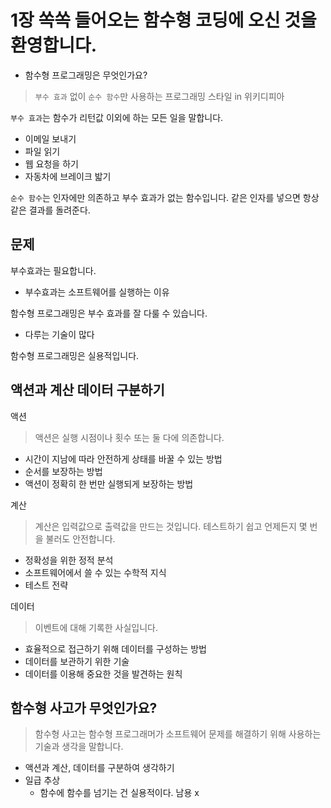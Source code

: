 # 1장 쏙쏙 들어오는 함수형 코딩에 오신 것을 환영합니다.

- 함수형 프로그래밍은 무엇인가요?

> `부수 효과` 없이 `순수 함수`만 사용하는 프로그래밍 스타일 in 위키디피아

`부수 효과`는 함수가 리턴값 이외에 하는 모든 일을 말합니다. 
 
 - 이메일 보내기
 - 파일 읽기
 - 웹 요청을 하기
 - 자동차에 브레이크 밟기

`순수 함수`는 인자에만 의존하고 부수 효과가 없는 함수입니다. 같은 인자를 넣으면 항상 같은 결과를 돌려준다.


## 문제

부수효과는 필요합니다.
- 부수효과는 소프트웨어를 실행하는 이유

함수형 프로그래밍은 부수 효과를 잘 다룰 수 있습니다.
- 다루는 기술이 많다

함수형 프로그래밍은 실용적입니다.


## 액션과 계산 데이터 구분하기

액션 
> 액션은 실행 시점이나 횟수 또는 둘 다에 의존합니다.
- 시간이 지남에 따라 안전하게 상태를 바꿀 수 있는 방법
- 순서를 보장하는 방법
- 액션이 정확히 한 번만 실행되게 보장하는 방법

계산
> 계산은 입력값으로 출력값을 만드는 것입니다. 테스트하기 쉽고 언제든지 몇 번을 불러도 안전합니다.
- 정확성을 위한 정적 분석
- 소프트웨어에서 쓸 수 있는 수학적 지식
- 테스트 전략


데이터
> 이벤트에 대해 기록한 사실입니다. 
- 효율적으로 접근하기 위해 데이터를 구성하는 방법
- 데이터를 보관하기 위한 기술
- 데이터를 이용해 중요한 것을 발견하는 원칙


## 함수형 사고가 무엇인가요?

> 함수형 사고는 함수형 프로그래머가 소프트웨어 문제를 해결하기 위해 사용하는 기술과 생각을 말합니다.

- 액션과 계산, 데이터를 구분하여 생각하기
- 일급 추상
    - 함수에 함수를 넘기는 건 실용적이다. 남용 x
